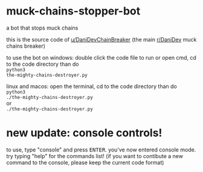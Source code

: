 # muck-chains-stopper-bot
a bot that stops muck chains

this is the source code of [u/DaniDevChainBreaker](https://www.reddit.com/user/DaniDevChainBreaker/) (the main [r/DaniDev](https://www.reddit.com/r/DaniDev/) muck chains breaker)

to use the bot on windows:
double click the code file to run
or
open cmd, cd to the code directory than do<br><code>python3 the-mighty-chains-destroyer.py</code>

linux and macos:
open the terminal, cd to the code directory than do<br><code>python3 ./the-mighty-chains-destroyer.py</code><br>or<br><code>./the-mighty-chains-destroyer.py</code>

# new update: console controls!
to use, type "console" and press <kbd>ENTER</kbd>. you've now entered console mode. try typing "help" for the commands list!
(if you want to contibute a new command to the console, please keep the current code format)
